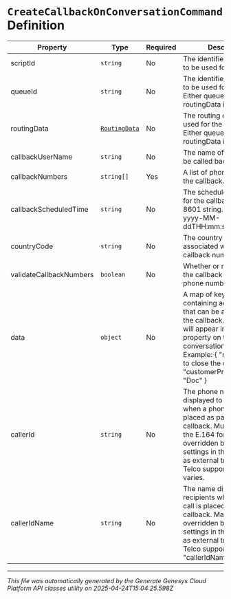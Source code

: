 # `CreateCallbackOnConversationCommand` Definition

| Property | Type | Required | Description |
|----------|------|----------|-------------|
| scriptId | `string` | No | The identifier of the script to be used for the callback |
| queueId | `string` | No | The identifier of the queue to be used for the callback. Either queueId or routingData is required. |
| routingData | [`RoutingData`](routingdata-definition.md) | No | The routing data to be used for the callback. Either queueId or routingData is required. |
| callbackUserName | `string` | No | The name of the party to be called back. |
| callbackNumbers | `string[]` | Yes | A list of phone numbers for the callback. |
| callbackScheduledTime | `string` | No | The scheduled date-time for the callback as an ISO-8601 string. For example: yyyy-MM-ddTHH:mm:ss.SSSZ |
| countryCode | `string` | No | The country code to be associated with the callback numbers. |
| validateCallbackNumbers | `boolean` | No | Whether or not to validate the callback numbers for phone number format. |
| data | `object` | No | A map of key-value pairs containing additional data that can be associated to the callback. These values will appear in the attributes property on the conversation participant. Example: { "notes": "ready to close the deal!", "customerPreferredName": "Doc" } |
| callerId | `string` | No | The phone number displayed to recipients when a phone call is placed as part of the callback. Must conform to the E.164 format. May be overridden by other settings in the system such as external trunk settings. Telco support for "callerId" varies. |
| callerIdName | `string` | No | The name displayed to recipients when a phone call is placed as part of the callback. May be overridden by other settings in the system such as external trunk settings. Telco support for "callerIdName" varies. |

---

*This file was automatically generated by the Generate Genesys Cloud Platform API classes utility on 2025-04-24T15:04:25.598Z*